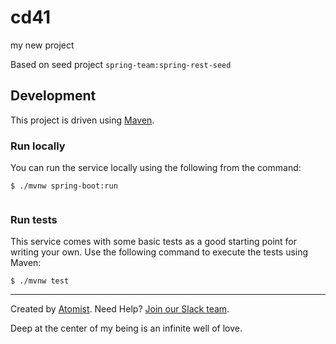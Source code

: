# cd41   
my new project

Based on seed project `spring-team:spring-rest-seed`
 
## Development     

This project is driven using [Maven][mvn].

[mvn]: https://maven.apache.org/

### Run locally

You can run the service locally using the following from the command:
 
```
$ ./mvnw spring-boot:run
  
```    
    
### Run tests     

This service comes with some basic tests as a good starting
point for writing your own.  Use the following command to execute the
tests using Maven:

```
$ ./mvnw test
```

---
Created by [Atomist][atomist].
Need Help?  [Join our Slack team][slack].

[atomist]: https://www.atomist.com/
[slack]: https://join.atomist.com/

Deep at the center of my being is an infinite well of love.

